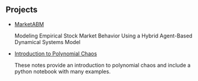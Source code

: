 ## Projects

- [MarketABM](https://github.com/dcline1/MarketABM)

  Modeling Empirical Stock Market Behavior Using a Hybrid Agent-Based Dynamical Systems Model


- [Introduction to Polynomial Chaos](https://github.com/dcline1/PolynomialChaos)

  These notes provide an introduction to polynomial chaos and include a python notebook with many examples.
  
